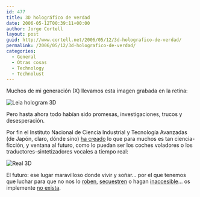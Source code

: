 ```yaml
---
id: 477
title: 3D holográfico de verdad
date: 2006-05-12T00:39:11+00:00
author: Jorge Cortell
layout: post
guid: http://www.cortell.net/2006/05/12/3d-holografico-de-verdad/
permalink: /2006/05/12/3d-holografico-de-verdad/
categories:
  - General
  - Otras cosas
  - Technology
  - Technolust
---
```

Muchos de mi generación (X) llevamos esta imagen grabada en la retina:

![Leia hologram 3D](http://www.sgmt.at/ReferE/leia.jpg "Leia hologram 3D")

Pero hasta ahora todo habí­an sido promesas, investigaciones, trucos y desesperación.

Por fin el Instituto Nacional de Ciencia Industrial y Tecnologí­a Avanzadas (de Japón, claro, dónde sino) <a target="_blank" title="AIST JP" href="http://www.aist.go.jp/aist_e/latest_research/2006/20060210/20060210.html">ha creado</a> lo que para muchos es tan ciencia-ficción, y ventana al futuro, como lo puedan ser los coches voladores o los traductores-sintetizadores vocales a tiempo real:

![Real 3D](http://www.aist.go.jp/aist_e/latest_research/2006/20060210/fig3.jpg "Real 3D")

El futuro: ese lugar maravilloso donde vivir y soñar... por el que tenemos que luchar para que no nos lo <a target="_blank" title="Patentes" href="http://www.cortell.net/2006/05/11/-¿pensar-puede-infringir-patentes-caso-metabolites/">roben</a>, <a target="_blank" title="estándares abiertos" href="http://www.estandaresabiertos.org/">secuestren</a> o hagan <a target="_blank" title="Neutralidad" href="http://www.neutralidad.es/">inaccesible</a>... os implemente <a target="_blank" title="Nukes" href="http://www.voltairenet.org/article120723.html">no exista</a>.